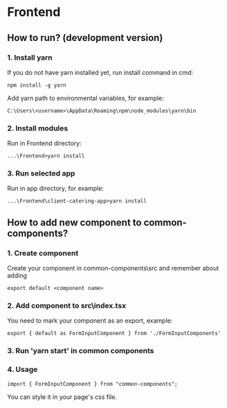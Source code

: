 # Frontend

## How to run? (development version)

### 1. Install yarn
If you do not have yarn installed yet, run install command in cmd:
```
npm install -g yarn
```
Add yarn path to environmental variables, for example:
```
C:\Users\<username>\AppData\Roaming\npm\node_modules\yarn\bin
```

### 2. Install modules
Run in Frontend directory:
```
...\Frontend>yarn install
```
### 3. Run selected app
Run in app directory, for example:
```
...\Frontend\client-catering-app>yarn install
```
## How to add new component to common-components?

### 1. Create component
Create your component in common-components\src and remember about adding
```
export default <component name>
```

### 2. Add component to src\index.tsx
You need to mark your component as an export, example:
```
export { default as FormInputComponent } from './FormInputComponents'
```

### 3. Run 'yarn start' in common components

### 4. Usage
``` 
import { FormInputComponent } from "common-components";
```
You can style it in your page's css file.